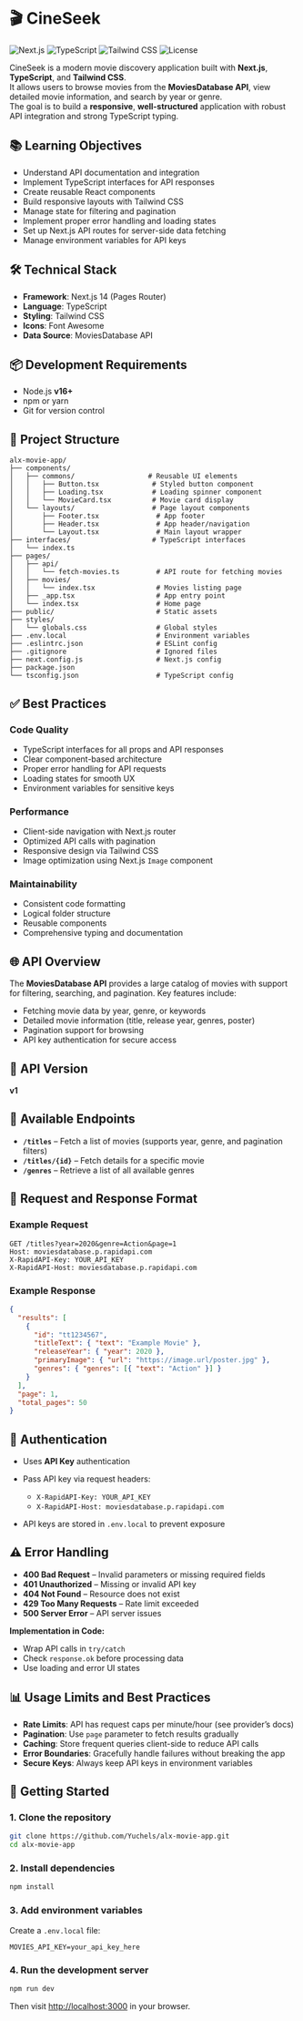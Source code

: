 # 🎬 CineSeek

![Next.js](https://img.shields.io/badge/Next.js-14-black?style=flat-square&logo=nextdotjs)
![TypeScript](https://img.shields.io/badge/TypeScript-5.0-blue?style=flat-square&logo=typescript)
![Tailwind CSS](https://img.shields.io/badge/Tailwind_CSS-3.0-38B2AC?style=flat-square&logo=tailwind-css)
![License](https://img.shields.io/badge/License-MIT-green?style=flat-square)

CineSeek is a modern movie discovery application built with **Next.js**, **TypeScript**, and **Tailwind CSS**.  
It allows users to browse movies from the **MoviesDatabase API**, view detailed movie information, and search by year or genre.  
The goal is to build a **responsive**, **well-structured** application with robust API integration and strong TypeScript typing.


## 📚 Learning Objectives
- Understand API documentation and integration
- Implement TypeScript interfaces for API responses
- Create reusable React components
- Build responsive layouts with Tailwind CSS
- Manage state for filtering and pagination
- Implement proper error handling and loading states
- Set up Next.js API routes for server-side data fetching
- Manage environment variables for API keys


## 🛠 Technical Stack
- **Framework**: Next.js 14 (Pages Router)
- **Language**: TypeScript
- **Styling**: Tailwind CSS
- **Icons**: Font Awesome
- **Data Source**: MoviesDatabase API


## 📦 Development Requirements
- Node.js **v16+**
- npm or yarn
- Git for version control


## 📂 Project Structure
```plaintext
alx-movie-app/
├── components/
│   ├── commons/                  # Reusable UI elements
│   │   ├── Button.tsx             # Styled button component
│   │   ├── Loading.tsx            # Loading spinner component
│   │   └── MovieCard.tsx          # Movie card display
│   └── layouts/                   # Page layout components
│       ├── Footer.tsx              # App footer
│       ├── Header.tsx              # App header/navigation
│       └── Layout.tsx              # Main layout wrapper
├── interfaces/                    # TypeScript interfaces
│   └── index.ts
├── pages/
│   ├── api/
│   │   └── fetch-movies.ts         # API route for fetching movies
│   ├── movies/
│   │   └── index.tsx               # Movies listing page
│   ├── _app.tsx                    # App entry point
│   └── index.tsx                   # Home page
├── public/                         # Static assets
├── styles/
│   └── globals.css                 # Global styles
├── .env.local                      # Environment variables
├── .eslintrc.json                  # ESLint config
├── .gitignore                      # Ignored files
├── next.config.js                  # Next.js config
├── package.json
└── tsconfig.json                   # TypeScript config
````


## ✅ Best Practices

### Code Quality

* TypeScript interfaces for all props and API responses
* Clear component-based architecture
* Proper error handling for API requests
* Loading states for smooth UX
* Environment variables for sensitive keys

### Performance

* Client-side navigation with Next.js router
* Optimized API calls with pagination
* Responsive design via Tailwind CSS
* Image optimization using Next.js `Image` component

### Maintainability

* Consistent code formatting
* Logical folder structure
* Reusable components
* Comprehensive typing and documentation


## 🌐 API Overview

The **MoviesDatabase API** provides a large catalog of movies with support for filtering, searching, and pagination.
Key features include:

* Fetching movie data by year, genre, or keywords
* Detailed movie information (title, release year, genres, poster)
* Pagination support for browsing
* API key authentication for secure access


## 📌 API Version

**v1**


## 🔗 Available Endpoints

* **`/titles`** – Fetch a list of movies (supports year, genre, and pagination filters)
* **`/titles/{id}`** – Fetch details for a specific movie
* **`/genres`** – Retrieve a list of all available genres


## 📄 Request and Response Format

### Example Request

```http
GET /titles?year=2020&genre=Action&page=1
Host: moviesdatabase.p.rapidapi.com
X-RapidAPI-Key: YOUR_API_KEY
X-RapidAPI-Host: moviesdatabase.p.rapidapi.com
```

### Example Response

```json
{
  "results": [
    {
      "id": "tt1234567",
      "titleText": { "text": "Example Movie" },
      "releaseYear": { "year": 2020 },
      "primaryImage": { "url": "https://image.url/poster.jpg" },
      "genres": { "genres": [{ "text": "Action" }] }
    }
  ],
  "page": 1,
  "total_pages": 50
}
```


## 🔑 Authentication

* Uses **API Key** authentication
* Pass API key via request headers:

  * `X-RapidAPI-Key: YOUR_API_KEY`
  * `X-RapidAPI-Host: moviesdatabase.p.rapidapi.com`
* API keys are stored in `.env.local` to prevent exposure


## ⚠️ Error Handling

* **400 Bad Request** – Invalid parameters or missing required fields
* **401 Unauthorized** – Missing or invalid API key
* **404 Not Found** – Resource does not exist
* **429 Too Many Requests** – Rate limit exceeded
* **500 Server Error** – API server issues

**Implementation in Code:**

* Wrap API calls in `try/catch`
* Check `response.ok` before processing data
* Use loading and error UI states


## 📊 Usage Limits and Best Practices

* **Rate Limits**: API has request caps per minute/hour (see provider’s docs)
* **Pagination**: Use `page` parameter to fetch results gradually
* **Caching**: Store frequent queries client-side to reduce API calls
* **Error Boundaries**: Gracefully handle failures without breaking the app
* **Secure Keys**: Always keep API keys in environment variables


## 🚀 Getting Started

### 1. Clone the repository

```bash
git clone https://github.com/Yuchels/alx-movie-app.git
cd alx-movie-app
```

### 2. Install dependencies

```bash
npm install
```

### 3. Add environment variables

Create a `.env.local` file:

```
MOVIES_API_KEY=your_api_key_here
```

### 4. Run the development server

```bash
npm run dev
```

Then visit [http://localhost:3000](http://localhost:3000) in your browser.

